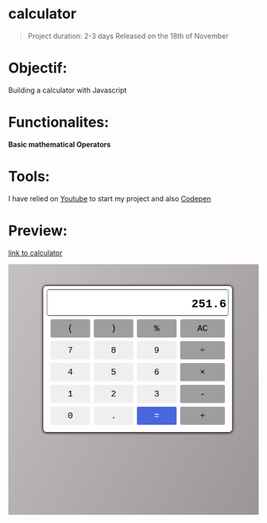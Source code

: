 # calculator
> Project duration: 2-3 days Released on the 18th of November


# Objectif:

Building a calculator with Javascript

# Functionalites:

**Basic mathematical Operators**

# Tools:

I have relied on [Youtube](https://www.youtube.com/watch?v=GWkLkHLAOb8&ab_channel=CodesofStrategy) to start my project and also [Codepen](https://codepen.io/paulinewang/pen/rQpOVP?editors=1010)

# Preview:
[link to calculator](https://guyrichardib.github.io/)

![image](https://github.com/GuyRichardib/calculator/blob/main/calc.png)

